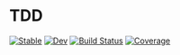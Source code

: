 # TDD

[![Stable](https://img.shields.io/badge/docs-stable-blue.svg)](https://jamiecm17.github.io/TDD.jl/stable)
[![Dev](https://img.shields.io/badge/docs-dev-blue.svg)](https://jamiecm17.github.io/TDD.jl/dev)
[![Build Status](https://github.com/jamiecm17/TDD.jl/workflows/CI/badge.svg)](https://github.com/jamiecm17/TDD.jl/actions)
[![Coverage](https://codecov.io/gh/jamiecm17/TDD.jl/branch/master/graph/badge.svg)](https://codecov.io/gh/jamiecm17/TDD.jl)
